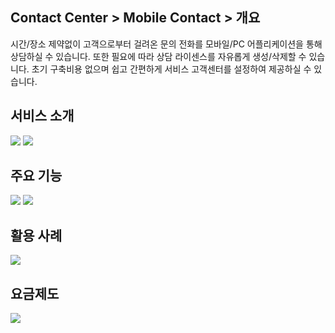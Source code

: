 ## Contact Center > Mobile Contact > 개요

시간/장소 제약없이 고객으로부터 걸려온 문의 전화를 모바일/PC 어플리케이션을 통해 상담하실 수 있습니다. 또한 필요에 따라 상담 라이센스를 자유롭게 생성/삭제할 수 있습니다. 초기 구축비용 없으며 쉽고 간편하게 서비스 고객센터를 설정하여 제공하실 수 있습니다.

## 서비스 소개
![](http://static.toastoven.net/prod_contact_center/MC_overview_1_modified.png)
![](http://static.toastoven.net/prod_contact_center/MC_overview_2_modified.png)

## 주요 기능
![](http://static.toastoven.net/prod_contact_center/MC_overview_3_modified.png)
![](http://static.toastoven.net/prod_contact_center/MC_overview_4_modified.png)

## 활용 사례
![](http://static.toastoven.net/prod_contact_center/MC_overview_5.png)

## 요금제도
![](http://static.toastoven.net/prod_contact_center/MC_overview_6.png)


